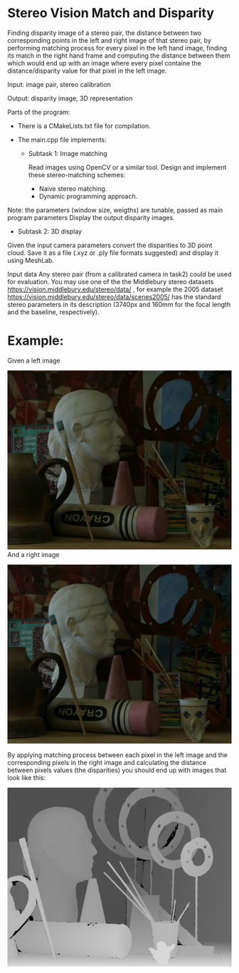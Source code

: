 # Stereo Vision Match and Disparity

Finding disparity image of a stereo pair, the distance between two corresponding points in the left and right image of that stereo pair, by performing matching process for every pixel in the left hand image, finding its match in the right hand frame and computing the distance between them which would end up with an image where every pixel containe the distance/disparity value for that pixel in the left image.


 Input: image pair, stereo calibration

 Output: disparity image, 3D representation

Parts of the program:
- There is a CMakeLists.txt file for compilation.
- The main.cpp file implements:

  - Subtask 1: Image matching

    Read images using OpenCV or a similar tool.
    Design and implement these stereo-matching schemes:
    - Naive stereo matching.
    - Dynamic programming approach.

Note: the parameters (window size, weigths) are tunable, passed as main program parameters
Display the output disparity images.


  - Subtask 2: 3D display

  Given the input camera parameters convert the disparities to 3D point cloud. 
  Save it as a file (.xyz or .ply file formats suggested) and display it using MeshLab.


Input data
Any stereo pair (from a calibrated camera in task2) could be used for evaluation.
You may use one of the the Middlebury stereo datasets https://vision.middlebury.edu/stereo/data/ , for example the 2005 dataset https://vision.middlebury.edu/stereo/data/scenes2005/ has the standard stereo parameters in its description (3740px and 160mm for the focal length and the baseline, respectively). 



# Example: 


Given a left image


![plot](https://github.com/SaraFattouh/Stereo-vision-Match-and-disparity/blob/main/view0.png) 
And a right image




![plot](https://github.com/SaraFattouh/Stereo-vision-Match-and-disparity/blob/main/view1.png)



By applying matching process between each pixel in the left image and the corresponding pixels in the right image and calculating the distance between pixels values (the disparities) you should end up with images that look like this:




![plot](https://github.com/SaraFattouh/Stereo-vision-Match-and-disparity/blob/main/disp.png)


